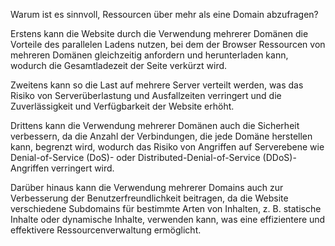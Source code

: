 Warum ist es sinnvoll, Ressourcen über mehr als eine Domain abzufragen?

Erstens kann die Website durch die Verwendung mehrerer Domänen die Vorteile des parallelen Ladens nutzen, 
bei dem der Browser Ressourcen von mehreren Domänen gleichzeitig anfordern und herunterladen kann, wodurch die Gesamtladezeit der Seite verkürzt wird.

Zweitens kann so die Last auf mehrere Server verteilt werden, was das Risiko von Serverüberlastung und Ausfallzeiten verringert 
und die Zuverlässigkeit und Verfügbarkeit der Website erhöht.

Drittens kann die Verwendung mehrerer Domänen auch die Sicherheit verbessern, da die Anzahl der Verbindungen, die jede Domäne herstellen kann, 
begrenzt wird, wodurch das Risiko von Angriffen auf Serverebene wie Denial-of-Service (DoS)- oder Distributed-Denial-of-Service (DDoS)-Angriffen verringert wird.

Darüber hinaus kann die Verwendung mehrerer Domains auch zur Verbesserung der Benutzerfreundlichkeit beitragen, da die Website verschiedene Subdomains für 
bestimmte Arten von Inhalten, z. B. statische Inhalte oder dynamische Inhalte, verwenden kann, was eine effizientere und 
effektivere Ressourcenverwaltung ermöglicht.
